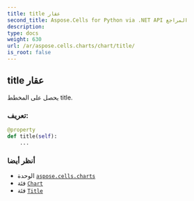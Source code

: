 ```yaml
---
title: title عقار
second_title: Aspose.Cells for Python via .NET API المراجع
description:
type: docs
weight: 630
url: /ar/aspose.cells.charts/chart/title/
is_root: false
---
```

##  title عقار

يحصل على المخطط title.
###  تعريف:
```python
@property
def title(self):
    ...
```

###  أنظر أيضا
* الوحدة [`aspose.cells.charts`](../../)
* فئة [`Chart`](/cells/python-net/ar/aspose.cells.charts/chart)
* فئة [`Title`](/cells/python-net/ar/aspose.cells.charts/title)
